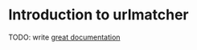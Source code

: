 # Introduction to urlmatcher

TODO: write [great documentation](http://jacobian.org/writing/what-to-write/)
